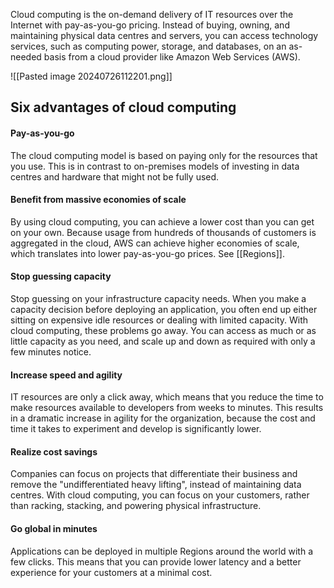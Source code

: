 Cloud computing is the on-demand delivery of IT resources over the Internet with pay-as-you-go pricing. Instead of buying, owning, and maintaining physical data centres and servers, you can access technology services, such as computing power, storage, and databases, on an as-needed basis from a cloud provider like Amazon Web Services (AWS).  



![[Pasted image 20240726112201.png]]


## Six advantages of cloud computing

#### Pay-as-you-go

The cloud computing model is based on paying only for the resources that you use. This is in contrast to on-premises models of investing in data centres and hardware that might not be fully used.

#### Benefit from massive economies of scale

By using cloud computing, you can achieve a lower cost than you can get on your own. Because usage from hundreds of thousands of customers is aggregated in the cloud, AWS can achieve higher economies of scale, which translates into lower pay-as-you-go prices. See [[Regions]].

#### Stop guessing capacity

Stop guessing on your infrastructure capacity needs. When you make a capacity decision before deploying an application, you often end up either sitting on expensive idle resources or dealing with limited capacity. With cloud computing, these problems go away. You can access as much or as little capacity as you need, and scale up and down as required with only a few minutes notice.

#### Increase speed and agility

IT resources are only a click away, which means that you reduce the time to make resources available to developers from weeks to minutes. This results in a dramatic increase in agility for the organization, because the cost and time it takes to experiment and develop is significantly lower.

#### Realize cost savings

Companies can focus on projects that differentiate their business and remove the "undifferentiated heavy lifting", instead of maintaining data centres. With cloud computing, you can focus on your customers, rather than racking, stacking, and powering physical infrastructure.

#### Go global in minutes

Applications can be deployed in multiple Regions around the world with a few clicks. This means that you can provide lower latency and a better experience for your customers at a minimal cost.

